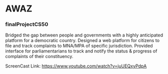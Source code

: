 # AWAZ
### finalProjectCS50

Bridged the gap between people and governments with a highly anticipated platform for a democratic country.
Designed a web platform for citizens to file and track complaints to MNA/MPA of specific jurisdiction.
Provided interface for parliamentarians to track and notify the status & progress of complaints of their constituency.

ScreenCast Link: https://www.youtube.com/watch?v=juUEQxyPdpA

